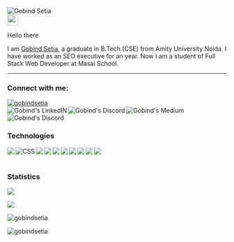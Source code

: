 <img align="center" alt="Gobind Setia" src="https://drive.google.com/uc?id=1dDwQHaAu543X2ykqVuBprLmBrMcBVafZ&export=download"/>
<br/>
<img src="https://media.giphy.com/media/hvRJCLFzcasrR4ia7z/giphy.gif" width="25px">
<p>Hello there</p>
I am <a href="https://www.linkedin.com/in/gobindsetia/">Gobind Setia</a>, a graduate in B.Tech.(CSE) from Amity University Noida.
I have worked as an SEO executive for an year. Now I am a student of Full Stack Web Developer at Masai School.
<hr/>

<h3>Connect with me:</h3>
<a href="https://twitter.com/gobindsetia" target="blank"><img src="https://img.shields.io/twitter/follow/gobindsetia?logo=twitter&style=for-the-badge" alt="gobindsetia" /></a>
<br/>
<a href="https://www.linkedin.com/in/gobindsetia/">
  <img align="left" alt="Gobind's LinkedIN" src="https://img.icons8.com/fluency/48/000000/linkedin.png"/>
</a>
<a href="https://stackoverflow.com/users/17761359/gobind-setia">
  <img align="left" alt="Gobind's Discord" src="https://img.icons8.com/color/48/000000/stackoverflow.png"/>
</a>

<a href="https://medium.com/@gobindsetia">
  <img align="left" alt="Gobind's Medium" src="https://img.icons8.com/stickers/48/000000/medium-logo.png"/>
</a>
<a href="https://discord.com/channels/@GobindSetia#1954">
  <img align="left" alt="Gobind's Discord" src="https://img.icons8.com/color/48/000000/discord-logo.png"/>
</a>
<br/>
<br/>
<h3>Technologies</h3>
<div>
<img align="left" src="https://img.icons8.com/color/48/000000/html-5--v1.png"/>
<img align="left" alt="CSS" src="https://img.icons8.com/color/48/000000/css3.png"/>
<img align="left" src="https://img.icons8.com/color/48/000000/javascript--v1.png"/>
<img align="left" src="https://img.icons8.com/external-others-amoghdesign/48/000000/external-react-native-soleicons-fill-vol-1-others-amoghdesign.png"/>
<img align="left" src="https://img.icons8.com/color/48/000000/redux.png"/>
<img align="left" src="https://img.icons8.com/color/48/000000/nodejs.png"/>
<img align="left" src="https://img.icons8.com/color/48/000000/mongodb.png"/>
<img align="left" src="https://img.icons8.com/color/48/000000/git.png"/>
<img align="left" src="https://img.icons8.com/color/48/000000/npm.png"/>
<img align="left" src="https://img.icons8.com/color/48/000000/bootstrap.png"/>
</div>

<br/>
<br/>
<h3>Statistics</h3>
<img src="https://komarev.com/ghpvc/?username=gobindsetia&label=Profile%20views&color=0e75b6&style=flat"/> 
<p><img align="center" src="https://github-readme-stats.vercel.app/api/top-langs?username=gobindsetia&show_icons=true&locale=en&layout=compact&title_color=ffffff&border_color=ff0000&bg_color=000000&icon_color=ff0000&text_color=ffffff" /></p>

<p><img align="center" src="https://github-readme-stats.vercel.app/api?username=gobindsetia&show_icons=true&locale=en&title_color=ffffff&border_color=ff0000&bg_color=000000&icon_color=FA8B00&text_color=ffffff" alt="gobindsetia" /></p>

<p><img align="center" src="https://github-readme-streak-stats.herokuapp.com?user=gobindsetia&theme=highcontrast&date_format=M%20j%5B%2C%20Y%5D&border=DD2727" alt="gobindsetia" /></p>
